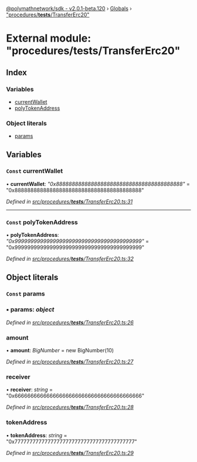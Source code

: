 [@polymathnetwork/sdk - v2.0.1-beta.120](../README.md) › [Globals](../globals.md) › ["procedures/**tests**/TransferErc20"](_procedures___tests___transfererc20_.md)

# External module: "procedures/**tests**/TransferErc20"

## Index

### Variables

- [currentWallet](_procedures___tests___transfererc20_.md#const-currentwallet)
- [polyTokenAddress](_procedures___tests___transfererc20_.md#const-polytokenaddress)

### Object literals

- [params](_procedures___tests___transfererc20_.md#const-params)

## Variables

### `Const` currentWallet

• **currentWallet**: _"0x8888888888888888888888888888888888888888"_ = "0x8888888888888888888888888888888888888888"

_Defined in [src/procedures/**tests**/TransferErc20.ts:31](https://github.com/PolymathNetwork/polymath-sdk/blob/1da5bc5/src/procedures/__tests__/TransferErc20.ts#L31)_

---

### `Const` polyTokenAddress

• **polyTokenAddress**: _"0x9999999999999999999999999999999999999999"_ = "0x9999999999999999999999999999999999999999"

_Defined in [src/procedures/**tests**/TransferErc20.ts:32](https://github.com/PolymathNetwork/polymath-sdk/blob/1da5bc5/src/procedures/__tests__/TransferErc20.ts#L32)_

## Object literals

### `Const` params

### ▪ **params**: _object_

_Defined in [src/procedures/**tests**/TransferErc20.ts:26](https://github.com/PolymathNetwork/polymath-sdk/blob/1da5bc5/src/procedures/__tests__/TransferErc20.ts#L26)_

### amount

• **amount**: _BigNumber_ = new BigNumber(10)

_Defined in [src/procedures/**tests**/TransferErc20.ts:27](https://github.com/PolymathNetwork/polymath-sdk/blob/1da5bc5/src/procedures/__tests__/TransferErc20.ts#L27)_

### receiver

• **receiver**: _string_ = "0x6666666666666666666666666666666666666666"

_Defined in [src/procedures/**tests**/TransferErc20.ts:28](https://github.com/PolymathNetwork/polymath-sdk/blob/1da5bc5/src/procedures/__tests__/TransferErc20.ts#L28)_

### tokenAddress

• **tokenAddress**: _string_ = "0x7777777777777777777777777777777777777777"

_Defined in [src/procedures/**tests**/TransferErc20.ts:29](https://github.com/PolymathNetwork/polymath-sdk/blob/1da5bc5/src/procedures/__tests__/TransferErc20.ts#L29)_
